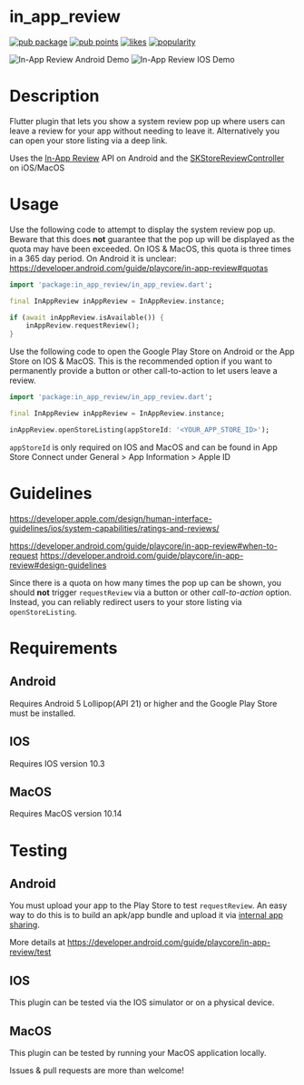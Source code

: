 # in_app_review

[![pub package](https://img.shields.io/pub/v/in_app_review.svg)](https://pub.dartlang.org/packages/in_app_review) [![pub points](https://badges.bar/in_app_review/pub%20points)](https://pub.dev/packages/in_app_review/score) [![likes](https://badges.bar/in_app_review/likes)](https://pub.dev/packages/in_app_review/score) [![popularity](https://badges.bar/in_app_review/popularity)](https://pub.dev/packages/in_app_review/score)

![In-App Review Android Demo](https://github.com/britannio/in_app_review/blob/master/screenshots/android.jpg)
![In-App Review IOS Demo](https://github.com/britannio/in_app_review/blob/master/screenshots/ios.png)

# Description
Flutter plugin that lets you show a system review pop up where users can leave a review for your app without needing to leave it. Alternatively you can open your store listing via a deep link.

Uses the [In-App Review](https://developer.android.com/guide/playcore/in-app-review) API on Android and the [SKStoreReviewController](https://developer.apple.com/documentation/storekit/skstorereviewcontroller) on iOS/MacOS


# Usage
Use the following code to attempt to display the system review pop up. Beware that this does **not** guarantee that the pop up will be displayed as the quota may have been exceeded. On IOS & MacOS, this quota is three times in a 365 day period. On Android it is unclear: https://developer.android.com/guide/playcore/in-app-review#quotas
```dart
import 'package:in_app_review/in_app_review.dart';

final InAppReview inAppReview = InAppReview.instance;

if (await inAppReview.isAvailable()) {
    inAppReview.requestReview();
}
```

Use the following code to open the Google Play Store on Android or the App Store on IOS & MacOS. This is the recommended option if you want to permanently provide a button or other call-to-action to let users leave a review.
```dart
import 'package:in_app_review/in_app_review.dart';

final InAppReview inAppReview = InAppReview.instance;

inAppReview.openStoreListing(appStoreId: '<YOUR_APP_STORE_ID>');
```

`appStoreId` is only required on IOS and MacOS and can be found in App Store Connect under General > App Information > Apple ID

# Guidelines
https://developer.apple.com/design/human-interface-guidelines/ios/system-capabilities/ratings-and-reviews/

https://developer.android.com/guide/playcore/in-app-review#when-to-request
https://developer.android.com/guide/playcore/in-app-review#design-guidelines

Since there is a quota on how many times the pop up can be shown, you should **not** trigger `requestReview` via a button or other *call-to-action* option. Instead, you can reliably redirect users to your store listing via `openStoreListing`.


# Requirements
## Android
Requires Android 5 Lollipop(API 21) or higher and the Google Play Store must be installed.
## IOS
Requires IOS version 10.3
## MacOS
Requires MacOS version 10.14

# Testing
## Android
You must upload your app to the Play Store to test `requestReview`. An easy way to do this is to build an apk/app bundle and upload it via [internal app sharing](https://play.google.com/apps/publish/internalappsharing/).

More details at https://developer.android.com/guide/playcore/in-app-review/test

## IOS
This plugin can be tested via the IOS simulator or on a physical device.
## MacOS
This plugin can be tested by running your MacOS application locally.


Issues & pull requests are more than welcome!